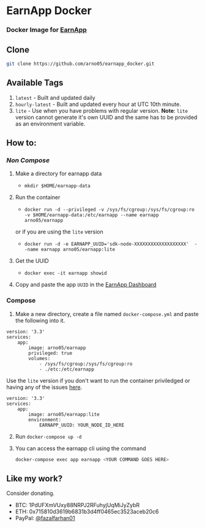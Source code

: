 # EarnApp Docker
### Docker Image for [EarnApp](https://earnapp.com/i/yr4dnbd)

## Clone
```BASH
git clone https://github.com/arno05/earnapp_docker.git
```

## Available Tags
1. `latest` - Built and updated daily
2. `hourly-latest` - Built and updated every hour at UTC 10th minute.
3. `lite` - Use when you have problems with regular version.
**Note**: `lite` version cannot generate it's own UUID and the same has to be provided as an environment variable.

## How to:
### _Non Compose_
1. Make a directory for earnapp data
    - `mkdir $HOME/earnapp-data`
2. Run the container
    - `docker run -d --privileged -v /sys/fs/cgroup:/sys/fs/cgroup:ro -v $HOME/earnapp-data:/etc/earnapp --name earnapp arno05/earnapp`
    
    or if you are using the `lite` version
    - `docker run -d -e EARNAPP_UUID='sdk-node-XXXXXXXXXXXXXXXXXXX'  --name earnapp arno05/earnapp:lite`
3. Get the UUID
    - `docker exec -it earnapp showid`
4. Copy and paste the app `UUID` in the [EarnApp Dashboard](https://earnapp.com/dashboard) 

### Compose
1. Make a new directory, create a file named `docker-compose.yml` and paste the following into it.
```YML
version: '3.3'
services:
    app:
        image: arno05/earnapp
        privileged: true
        volumes:
            - /sys/fs/cgroup:/sys/fs/cgroup:ro
            - ./etc:/etc/earnapp
```

Use the `lite` version if you don't want to run the container priviledged or having any of the issues [here](https://github.com/fazalfarhan01/EarnApp-Docker/issues/2).

```YML
version: '3.3'
services:
    app:
        image: arno05/earnapp:lite
        environment:
            EARNAPP_UUID: YOUR_NODE_ID_HERE
```

2. Run `docker-compose up -d`

3. You can access the earnapp cli using the command
    ```BASH
    docker-compose exec app earnapp <YOUR COMMAND GOES HERE>
    ```

## Like my work?
Consider donating.
- BTC: 1PdUFXmVUxy88NRPJ2RFuhyjUqMiJyZybR
- ETH: 0x715810d3619b6831b3d4ff0465ec3523aceb20c6
- PayPal: [@fazalfarhan01](https://www.paypal.me/fazalfarhan01)
